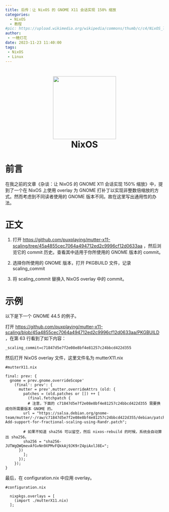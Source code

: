 ```yaml
---
title: 后传：让 NixOS 的 GNOME X11 会话实现 150% 缩放
categories: 
  - NixOS
  - 教程
#pic: https://upload.wikimedia.org/wikipedia/commons/thumb/c/c4/NixOS_logo.svg/1280px-NixOS_logo.svg.png
author: 
 - 一穂灯花
date: 2023-11-23 11:40:00
tags: 
 - NixOS
 - Linux
---
```


<h1 align="center">
  <img src="https://pic.lanta.cyou/img/nix-snowflake.svg" width="200">
  <br>NixOS<br>
</h1>

<div class="info">

# 前言

在我之前的文章《杂谈：让 NixOS 的 GNOME X11 会话实现 150% 缩放》中，提到了一个在 NixOS 上使用 overlay 为 GNOME 打补丁以实现非整数倍缩放的方式。然而考虑到不同读者使用的 GNOME 版本不同。故在这里写出通用性的办法。

# 正文

1. 打开 https://github.com/puxplaying/mutter-x11-scaling/tree/45a4855cec7064a494712ed2c9996cf12d0633aa ，然后浏览它的 commit 历史。查看其中适用于你所使用的 GNOME 版本的 commit。

2. 选择你所使用的 GNOME 版本，打开 PKGBUILD 文件，记录 scaling_commit

3. 将 scaling_commit 替换入 NixOS overlay 中的 commit。

# 示例

以下是下一个 GNOME 44.5 的例子。

打开 https://github.com/puxplaying/mutter-x11-scaling/blob/45a4855cec7064a494712ed2c9996cf12d0633aa/PKGBUILD ，在第 63 行看到了如下内容：

```
_scaling_commit=c71847d5e7f2e08e8bf4e81257c24bbcd422d355
```
然后打开 NixOS overlay 文件，这里文件名为 mutterX11.nix


```
#mutterX11.nix

final: prev: {
  gnome = prev.gnome.overrideScope'
    (final': prev': {
      mutter = prev'.mutter.overrideAttrs (old: {
        patches = (old.patches or []) ++ [
          (final.fetchpatch {
          # 注意，下面的 c71847d5e7f2e08e8bf4e81257c24bbcd422d355 需要换成你所需要版本 GNOME 的。
	    url = "https://salsa.debian.org/gnome-team/mutter/-/raw/c71847d5e7f2e08e8bf4e81257c24bbcd422d355/debian/patches/ubuntu/x11-Add-support-for-fractional-scaling-using-Randr.patch";
	    
	    # 如果不知道 sha256 可以留空，然后 nixos-rebuild 的时候，系统会自动算出 sha256。
	    sha256 = "sha256-JUTWgQWQmevAfGvNn9XPMvFQkkAj9JK9rZ4piAxlJ8E=";
	  })
        ];
      });
    });
}
```

最后，在 configuration.nix 中应用 overlay。

```
#configuration.nix 

  nixpkgs.overlays = [
    (import ./mutterX11.nix)
  ];


```